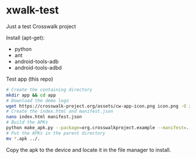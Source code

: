 # xwalk-test
Just a test Crosswalk project

Install (apt-get): 

* python 
* ant 
* android-tools-adb
* android-tools-adbd

Test app (this repo)

```bash
# Create the containing directory
mkdir app && cd app
# Download the demo logo
wget https://crosswalk-project.org/assets/cw-app-icon.png icon.png -O icon.png
# Create the index.html and manifest.json
nano index.html manifest.json
# Build the APKs
python make_apk.py --package=org.crosswalkproject.example --manifest=../app/manifest.json --app-versionCode=1
# Put the APKs in the parent directory
mv *.apk ../.
```

Copy the apk to the device and locate it in the file manager to install.
